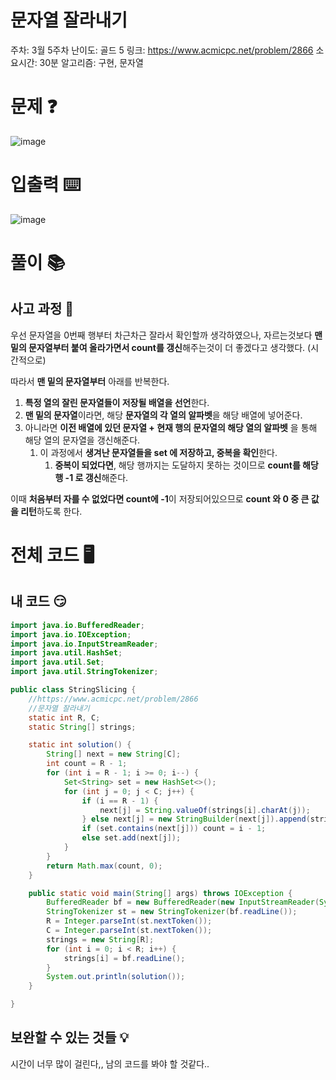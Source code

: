 # 문자열 잘라내기

주차: 3월 5주차
난이도: 골드 5
링크: https://www.acmicpc.net/problem/2866
소요시간: 30분
알고리즘: 구현, 문자열

# 문제 ❓

![image](https://github.com/BE-Archive/Algorithm-Study/assets/76868151/421b2ed9-4b6f-48e3-ac51-74a7ee88df14)
# 입출력 ⌨️

![image](https://github.com/BE-Archive/Algorithm-Study/assets/76868151/b6b280e2-7582-47b2-82ac-3898ef235d30)
# 풀이 📚

## 사고 과정 🤔

우선 문자열을 0번째 행부터 차근차근 잘라서 확인할까 생각하였으나, 자르는것보다 **맨 밑의 문자열부터 붙여 올라가면서 count를 갱신**해주는것이 더 좋겠다고 생각했다. (시간적으로)

따라서 **맨 밑의 문자열부터** 아래를 반복한다.

1. **특정 열의 잘린 문자열들이 저장될 배열을 선언**한다.
2. **맨 밑의 문자열**이라면, 해당 **문자열의 각 열의 알파벳**을 해당 배열에 넣어준다.
3. 아니라면 **이전 배열에 있던 문자열 + 현재 행의 문자열의 해당 열의 알파벳** 을 통해 해당 열의 문자열을 갱신해준다.
    1. 이 과정에서 **생겨난 문자열들을 set 에 저장하고, 중복을 확인**한다.
        1. **중복이 되었다면**, 해당 행까지는 도달하지 못하는 것이므로 **count를 해당 행 -1 로 갱신**해준다.
    

 이때 **처음부터 자를 수 없었다면 count에 -1**이 저장되어있으므로 **count 와 0 중 큰 값을 리턴**하도록 한다.

# 전체 코드 🖥️

## 내 코드 😏

```java
import java.io.BufferedReader;
import java.io.IOException;
import java.io.InputStreamReader;
import java.util.HashSet;
import java.util.Set;
import java.util.StringTokenizer;

public class StringSlicing {
    //https://www.acmicpc.net/problem/2866
    //문자열 잘라내기
    static int R, C;
    static String[] strings;

    static int solution() {
        String[] next = new String[C];
        int count = R - 1;
        for (int i = R - 1; i >= 0; i--) {
            Set<String> set = new HashSet<>();
            for (int j = 0; j < C; j++) {
                if (i == R - 1) {
                    next[j] = String.valueOf(strings[i].charAt(j));
                } else next[j] = new StringBuilder(next[j]).append(strings[i].charAt(j)).toString();
                if (set.contains(next[j])) count = i - 1;
                else set.add(next[j]);
            }
        }
        return Math.max(count, 0);
    }

    public static void main(String[] args) throws IOException {
        BufferedReader bf = new BufferedReader(new InputStreamReader(System.in));
        StringTokenizer st = new StringTokenizer(bf.readLine());
        R = Integer.parseInt(st.nextToken());
        C = Integer.parseInt(st.nextToken());
        strings = new String[R];
        for (int i = 0; i < R; i++) {
            strings[i] = bf.readLine();
        }
        System.out.println(solution());
    }

}
```

## 보완할 수 있는 것들 💡

시간이 너무 많이 걸린다,, 남의 코드를 봐야 할 것같다..